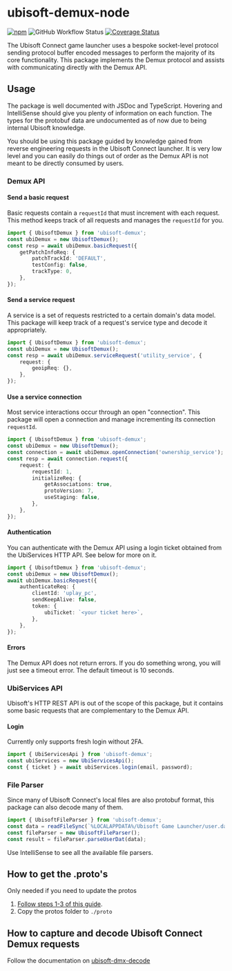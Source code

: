 # ubisoft-demux-node

[![npm](https://img.shields.io/npm/v/ubisoft-demux)](https://www.npmjs.com/package/ubisoft-demux)
![GitHub Workflow Status](https://img.shields.io/github/workflow/status/claabs/ubisoft-demux-node/Unit%20test%20and%20build)
[![Coverage Status](https://coveralls.io/repos/github/claabs/ubisoft-demux-node/badge.svg?branch=master)](https://coveralls.io/github/claabs/ubisoft-demux-node?branch=master)

The Ubisoft Connect game launcher uses a bespoke socket-level protocol sending protocol buffer encoded messages to perform the majority of its core functionality.
This package implements the Demux protocol and assists with communicating directly with the Demux API.

## Usage

The package is well documented with JSDoc and TypeScript. Hovering and IntelliSense should give you plenty of information on each function. The types for the protobuf data are undocumented as of now due to being internal Ubisoft knowledge.

You should be using this package guided by knowledge gained from reverse engineering requests in the Ubisoft Connect launcher. It is very low level and you can easily do things out of order as the Demux API is not meant to be directly consumed by users.

### Demux API

#### Send a basic request

Basic requests contain a `requestId` that must increment with each request. This method keeps track of all requests and manages the `requestId` for you.

```ts
import { UbisoftDemux } from 'ubisoft-demux';
const ubiDemux = new UbisoftDemux();
const resp = await ubiDemux.basicRequest({
    getPatchInfoReq: {
        patchTrackId: 'DEFAULT',
        testConfig: false,
        trackType: 0,
    },
});
```

#### Send a service request

A service is a set of requests restricted to a certain domain's data model. This package will keep track of a request's service type and decode it appropriately.

```ts
import { UbisoftDemux } from 'ubisoft-demux';
const ubiDemux = new UbisoftDemux();
const resp = await ubiDemux.serviceRequest('utility_service', {
    request: {
        geoipReq: {},
    },
});
```

#### Use a service connection

Most service interactions occur through an open "connection". This package will open a connection and manage incrementing its connection `requestId`.

```ts
import { UbisoftDemux } from 'ubisoft-demux';
const ubiDemux = new UbisoftDemux();
const connection = await ubiDemux.openConnection('ownership_service');
const resp = await connection.request({
    request: {
        requestId: 1,
        initializeReq: {
            getAssociations: true,
            protoVersion: 7,
            useStaging: false,
        },
    },
});
```

#### Authentication

You can authenticate with the Demux API using a login ticket obtained from the UbiServices HTTP API. See below for more on it.

```ts
import { UbisoftDemux } from 'ubisoft-demux';
const ubiDemux = new UbisoftDemux();
await ubiDemux.basicRequest({
    authenticateReq: {
        clientId: 'uplay_pc',
        sendKeepAlive: false,
        token: {
            ubiTicket: `<your ticket here>`,
        },
    },
});
```

#### Errors

The Demux API does not return errors. If you do something wrong, you will just see a timeout error. The default timeout is 10 seconds.

### UbiServices API

Ubisoft's HTTP REST API is out of the scope of this package, but it contains some basic requests that are complementary to the Demux API.

#### Login

Currently only supports fresh login without 2FA.

```ts
import { UbiServicesApi } from 'ubisoft-demux';
const ubiServices = new UbiServicesApi();
const { ticket } = await ubiServices.login(email, password);
```

### File Parser

Since many of Ubisoft Connect's local files are also protobuf format, this package can also decode many of them.

```ts
import { UbisoftFileParser } from 'ubisoft-demux';
const data = readFileSync(`%LOCALAPPDATA%/Ubisoft Game Launcher/user.dat`);
const fileParser = new UbisoftFileParser();
const result = fileParser.parseUserDat(data);
```

Use IntelliSense to see all the available file parsers.

## How to get the .proto's

Only needed if you need to update the protos

1. [Follow steps 1-3 of this guide](https://github.com/claabs/uplay-install-reverse#protobuf-schema).
1. Copy the protos folder to `./proto`

## How to capture and decode Ubisoft Connect Demux requests

Follow the documentation on [ubisoft-dmx-decode](https://github.com/claabs/ubisoft-dmx-decode)
